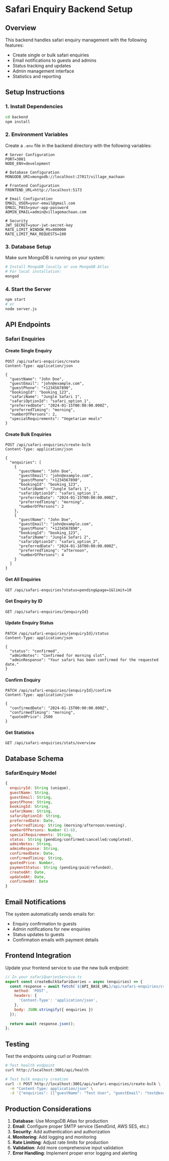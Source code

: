 # Safari Enquiry Backend Setup

## Overview
This backend handles safari enquiry management with the following features:
- Create single or bulk safari enquiries
- Email notifications to guests and admins
- Status tracking and updates
- Admin management interface
- Statistics and reporting

## Setup Instructions

### 1. Install Dependencies
```bash
cd backend
npm install
```

### 2. Environment Variables
Create a `.env` file in the backend directory with the following variables:

```env
# Server Configuration
PORT=3001
NODE_ENV=development

# Database Configuration
MONGODB_URI=mongodb://localhost:27017/village_machaan

# Frontend Configuration
FRONTEND_URL=http://localhost:5173

# Email Configuration
EMAIL_USER=your-email@gmail.com
EMAIL_PASS=your-app-password
ADMIN_EMAIL=admin@villagemachaan.com

# Security
JWT_SECRET=your-jwt-secret-key
RATE_LIMIT_WINDOW_MS=900000
RATE_LIMIT_MAX_REQUESTS=100
```

### 3. Database Setup
Make sure MongoDB is running on your system:
```bash
# Install MongoDB locally or use MongoDB Atlas
# For local installation:
mongod
```

### 4. Start the Server
```bash
npm start
# or
node server.js
```

## API Endpoints

### Safari Enquiries

#### Create Single Enquiry
```http
POST /api/safari-enquiries/create
Content-Type: application/json

{
  "guestName": "John Doe",
  "guestEmail": "john@example.com",
  "guestPhone": "+1234567890",
  "bookingId": "booking_123",
  "safariName": "Jungle Safari 1",
  "safariOptionId": "safari_option_1",
  "preferredDate": "2024-01-15T00:00:00.000Z",
  "preferredTiming": "morning",
  "numberOfPersons": 2,
  "specialRequirements": "Vegetarian meals"
}
```

#### Create Bulk Enquiries
```http
POST /api/safari-enquiries/create-bulk
Content-Type: application/json

{
  "enquiries": [
    {
      "guestName": "John Doe",
      "guestEmail": "john@example.com",
      "guestPhone": "+1234567890",
      "bookingId": "booking_123",
      "safariName": "Jungle Safari 1",
      "safariOptionId": "safari_option_1",
      "preferredDate": "2024-01-15T00:00:00.000Z",
      "preferredTiming": "morning",
      "numberOfPersons": 2
    },
    {
      "guestName": "John Doe",
      "guestEmail": "john@example.com",
      "guestPhone": "+1234567890",
      "bookingId": "booking_123",
      "safariName": "Jungle Safari 2",
      "safariOptionId": "safari_option_2",
      "preferredDate": "2024-01-16T00:00:00.000Z",
      "preferredTiming": "afternoon",
      "numberOfPersons": 4
    }
  ]
}
```

#### Get All Enquiries
```http
GET /api/safari-enquiries?status=pending&page=1&limit=10
```

#### Get Enquiry by ID
```http
GET /api/safari-enquiries/{enquiryId}
```

#### Update Enquiry Status
```http
PATCH /api/safari-enquiries/{enquiryId}/status
Content-Type: application/json

{
  "status": "confirmed",
  "adminNotes": "Confirmed for morning slot",
  "adminResponse": "Your safari has been confirmed for the requested date."
}
```

#### Confirm Enquiry
```http
PATCH /api/safari-enquiries/{enquiryId}/confirm
Content-Type: application/json

{
  "confirmedDate": "2024-01-15T00:00:00.000Z",
  "confirmedTiming": "morning",
  "quotedPrice": 2500
}
```

#### Get Statistics
```http
GET /api/safari-enquiries/stats/overview
```

## Database Schema

### SafariEnquiry Model
```javascript
{
  enquiryId: String (unique),
  guestName: String,
  guestEmail: String,
  guestPhone: String,
  bookingId: String,
  safariName: String,
  safariOptionId: String,
  preferredDate: Date,
  preferredTiming: String (morning/afternoon/evening),
  numberOfPersons: Number (1-6),
  specialRequirements: String,
  status: String (pending/confirmed/cancelled/completed),
  adminNotes: String,
  adminResponse: String,
  confirmedDate: Date,
  confirmedTiming: String,
  quotedPrice: Number,
  paymentStatus: String (pending/paid/refunded),
  createdAt: Date,
  updatedAt: Date,
  confirmedAt: Date
}
```

## Email Notifications

The system automatically sends emails for:
- Enquiry confirmation to guests
- Admin notifications for new enquiries
- Status updates to guests
- Confirmation emails with payment details

## Frontend Integration

Update your frontend service to use the new bulk endpoint:

```javascript
// In your safariQueriesService.ts
export const createBulkSafariQueries = async (enquiries) => {
  const response = await fetch(`${API_BASE_URL}/api/safari-enquiries/create-bulk`, {
    method: 'POST',
    headers: {
      'Content-Type': 'application/json',
    },
    body: JSON.stringify({ enquiries })
  });
  
  return await response.json();
};
```

## Testing

Test the endpoints using curl or Postman:

```bash
# Test health endpoint
curl http://localhost:3001/api/health

# Test bulk enquiry creation
curl -X POST http://localhost:3001/api/safari-enquiries/create-bulk \
  -H "Content-Type: application/json" \
  -d '{"enquiries": [{"guestName": "Test User", "guestEmail": "test@example.com", "guestPhone": "1234567890", "bookingId": "test_123", "safariName": "Test Safari", "safariOptionId": "test_1", "preferredDate": "2024-01-15T00:00:00.000Z", "preferredTiming": "morning", "numberOfPersons": 2}]}'
```

## Production Considerations

1. **Database**: Use MongoDB Atlas for production
2. **Email**: Configure proper SMTP service (SendGrid, AWS SES, etc.)
3. **Security**: Add authentication and authorization
4. **Monitoring**: Add logging and monitoring
5. **Rate Limiting**: Adjust rate limits for production
6. **Validation**: Add more comprehensive input validation
7. **Error Handling**: Implement proper error logging and alerting

